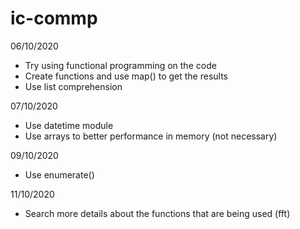 # ic-commp

06/10/2020
- Try using functional programming on the code
- Create functions and use map() to get the results
- Use list comprehension

07/10/2020
- Use datetime module
- Use arrays to better performance in memory (not necessary)

09/10/2020
- Use enumerate()

11/10/2020
- Search more details about the functions that are being used (fft)
